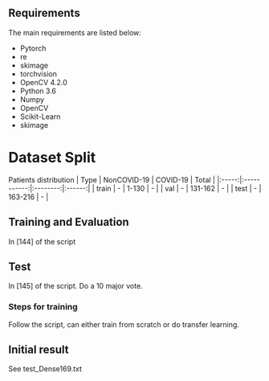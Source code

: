 ## Requirements

The main requirements are listed below:

* Pytorch
* re
* skimage
* torchvision
* OpenCV 4.2.0
* Python 3.6
* Numpy
* OpenCV
* Scikit-Learn
* skimage

<!---
# Dataset Split
See Data-split. Patient distribution in each set will be updated soon.
--->
# Dataset Split
<!---
Images distribution
|  Type | Normal | COVID-19 |  Total |
|:-----:|:------:|:--------:|:------:|
| train |  146   |    182   |   328  |
|  val  |   15   |     58   |    73  |
|  test |   34   |     35   |    69  |
--->
Patients distribution
|  Type | NonCOVID-19 | COVID-19 |  Total |
|:-----:|:-----------:|:--------:|:------:|
| train |      -      |  1-130   |    -   |
|  val  |      -      | 131-162  |    -   |
|  test |      -      | 163-216  |    -   |
<!---
* Max CT scans per patient: 40
* Average CT scans per patient: 13.8
* Min CT scans per patient: 2
Patients frequency ('ID:number')
* train: 12:18  13:9  14:2  15:12  17:20  18:16  19:12  21:8  23:40  24:22  25:11  34:12
* val: 6:26  16:10  27:22 
* test: 7:4  8:8  10:8  11:3  20:12
--->


## Training and Evaluation
   In [144] of the script

## Test
   In [145] of the script. Do a 10 major vote.

### Steps for training
   Follow the script, can either train from scratch or do transfer learning. 

## Initial result
   See test_Dense169.txt
